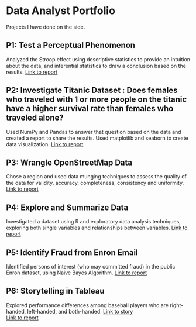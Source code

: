 # Data Analyst Portfolio
Projects I have done on the side.

## P1: Test a Perceptual Phenomenon
Analyzed the Stroop effect using descriptive statistics to provide an intuition about the data, and inferential statistics to draw a conclusion based on the results.
[Link to report](https://github.com/teamaiden/data-analyst-portfolio/blob/master/P1/Project%201.pdf)

## P2: Investigate Titanic Dataset : Does females who traveled with 1 or more people on the titanic have a higher survival rate than females who traveled alone?
Used NumPy and Pandas to answer that question based on the data and created a report to share the results. Used matplotlib and seaborn to create data visualization.
[Link to report](https://github.com/teamaiden/data-analyst-portfolio/blob/master/P2/Titanic%20Data%20Analysis%20.ipynb)

## P3: Wrangle OpenStreetMap Data
Chose a region and used data munging techniques to assess the quality of the data for validity, accuracy, completeness, consistency and uniformity.
[Link to report](https://github.com/teamaiden/data-analyst-portfolio/blob/master/P3/Report.html)
## P4: Explore and Summarize Data
Investigated a dataset using R and exploratory data analysis techniques, exploring both single variables and relationships between variables.
[Link to report](https://github.com/teamaiden/data-analyst-portfolio/blob/master/P4/Understanding_Investors.html)

## P5: Identify Fraud from Enron Email
Identified persons of interest (who may committed fraud) in the public Enron dataset, using Naive Bayes Algorithm.
[Link to report](https://github.com/teamaiden/data-analyst-portfolio/blob/master/P5/Enron%20Dataset%20Report.pdf)

## P6: Storytelling in Tableau
Explored performance differences among baseball players who are right-handed, left-handed, and both-handed.
[Link to story](https://public.tableau.com/shared/69WCQY3C6?:display_count=yes) \
[Link to report](https://github.com/teamaiden/data-analyst-portfolio/blob/master/P6/Handedness%20Performance%20of%20Baseball%20Athletes.pdf)
